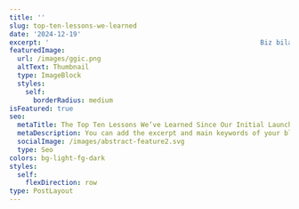 ```yaml
---
title: ''
slug: top-ten-lessons-we-learned
date: '2024-12-19'
excerpt: '                                                     Biz bilan GameGuardiani tez va sifatli o''rganing! Ushbu dasturda xar-xil o''yinlarni buzib ko''rishingiz mumkin! Bu juda ham qiziq va foydalidur! Arzonligi bo''yicha bizdan o''zib ketadigani yo''q va ishonchlisi ham ! Albatta bizdan arzoni bo''lishi mumkin lekin ishonchlisi emas! Biz siz uchun maxsus scriptlar ham yasab beramiz! Albatta, bepul emas! Biz sizga yana ko''p narsalarni o''rgatishimiz ham mumkin albatta! Ya''ni script yasashni va pulli narsalarni ochishni o''rgatishimiz mumkin bu faqat IOS qurilmalari uchun albatta!                '
featuredImage:
  url: /images/ggic.png
  altText: Thumbnail
  type: ImageBlock
  styles:
    self:
      borderRadius: medium
isFeatured: true
seo:
  metaTitle: The Top Ten Lessons We’ve Learned Since Our Initial Launch
  metaDescription: You can add the excerpt and main keywords of your blog post here.
  socialImage: /images/abstract-feature2.svg
  type: Seo
colors: bg-light-fg-dark
styles:
  self:
    flexDirection: row
type: PostLayout
---
```

